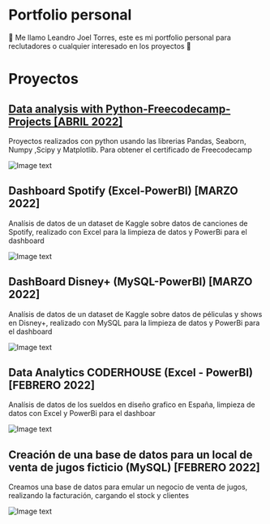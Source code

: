 # Portfolio personal 
🐧 Me llamo Leandro Joel Torres, este es mi portfolio personal para reclutadores o cualquier interesado en los proyectos 🐧

# Proyectos

## [Data analysis with Python-Freecodecamp-Projects [ABRIL 2022]](https://github.com/suri2006/Portfolio/tree/main/PythonProjects_DataAnalysis_FreeCodeCamp)
Proyectos realizados con python usando las librerias Pandas, Seaborn, Numpy ,Scipy y Matplotlib. Para obtener el certificado de Freecodecamp


![Image text](https://i.ibb.co/30Mzv3F/Freecodepyanalysis.png)


## Dashboard Spotify (Excel-PowerBI) [MARZO 2022]
Analísis de datos de un dataset de Kaggle sobre datos de canciones de Spotify, realizado con Excel para la limpieza de datos y PowerBi para el dashboard


![Image text](https://i.ibb.co/hMmCFz3/spotify.jpg)
 
  
## DashBoard Disney+ (MySQL-PowerBI) [MARZO 2022]
Analísis de datos de un dataset de Kaggle sobre datos de péliculas y shows en Disney+, realizado con MySQL para la limpieza de datos y PowerBi para el dashboard


![Image text](https://i.ibb.co/xXc0p64/3-disney.jpg)


## Data Analytics CODERHOUSE (Excel - PowerBI) [FEBRERO 2022]
Analísis de datos de los sueldos en diseño grafico en España, limpieza de datos con Excel y PowerBi para el dashboar 


![Image text](https://i.ibb.co/0yPCrBN/Coder-Data.jpg)


## Creación de una base de datos para un local de venta de jugos ficticio (MySQL) [FEBRERO 2022]
Creamos una base de datos para emular un negocio de venta de jugos, realizando la facturación, cargando el stock y clientes


![Image text](https://i.ibb.co/BzRhgfh/1-Data-My-SQL.jpg)


